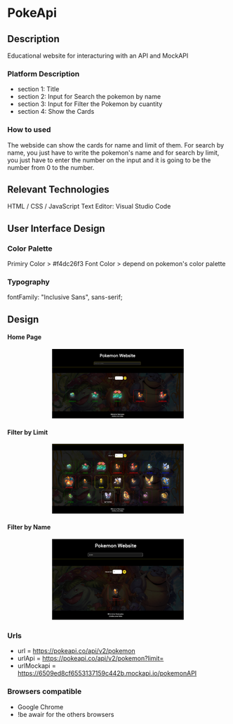 # PokeApi

## Description

Educational website for interacturing with an API and MockAPI

### Platform Description

- section 1: Title
- section 2: Input for Search the pokemon by name
- section 3: Input for Filter the Pokemon by cuantity
- section 4: Show the Cards

### How to used

The webside can show the cards for name and limit of them. For search by name, you just have to write the pokemon's name and for search by limit, you just have to enter the number on the input and it is going to be the number from 0 to the number.

## Relevant Technologies

HTML / CSS / JavaScript
Text Editor: Visual Studio Code

## User Interface Design

### Color Palette
Primiry Color > #f4dc26f3
Font Color > depend on pokemon's color palette


### Typography
fontFamily: "Inclusive Sans", sans-serif;


## Design
<h4>Home Page</h4>
<div align="center"><img src="imagenes/../images/Screenshot%20from%202023-09-28%2011-46-10.png" alt="NAV" style="width: 300px;" /></div>

<h4>Filter by Limit</h4>
<div align="center"><img src="imagenes/../images/Screenshot%20from%202023-09-28%2011-49-44.png" alt="NAV" style="width: 300px;" /></div>


<h4>Filter by Name</h4>
<div align="center"><img src="imagenes/../images/Screenshot%20from%202023-09-28%2011-52-52.png" alt="NAV" style="width: 300px;" /></div>


### Urls
- url = https://pokeapi.co/api/v2/pokemon
- urlApi = https://pokeapi.co/api/v2/pokemon?limit=
- urlMockapi = https://6509ed8cf6553137159c442b.mockapi.io/pokemonAPI

### Browsers compatible

- Google Chrome
- !be awair for the others browsers